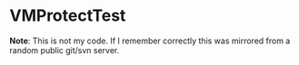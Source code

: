 # VMProtectTest

**Note**: This is not my code. If I remember correctly this was mirrored from a random public git/svn server.
